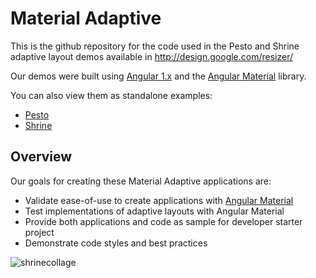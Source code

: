 # Material Adaptive
This is the github repository for the code used in the Pesto and Shrine adaptive layout demos available in http://design.google.com/resizer/

Our demos were built using [Angular 1.x](http://angularjs.org) and the [Angular Material](https://material.angularjs.org/) library.

You can also view them as standalone examples:

*  [Pesto](https://material-adaptive.firebaseapp.com/pesto/app/index.html)
*  [Shrine](https://material-adaptive.firebaseapp.com/shrine/app/index.html)

## Overview

Our goals for creating these Material Adaptive applications are:

* Validate ease-of-use to create applications with [Angular Material](http://material.angularjs.org)
* Test implementations of adaptive layouts with Angular Material
* Provide both applications and code as sample for developer starter project
* Demonstrate code styles and best practices


![shrinecollage](https://cloud.githubusercontent.com/assets/210413/11588318/1d37e11c-9a45-11e5-913d-971b093983d6.jpg)


